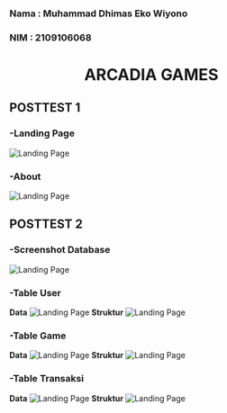 ### Nama : Muhammad Dhimas Eko Wiyono
### NIM  : 2109106068


<h1 align="center">ARCADIA GAMES</h1>

## **POSTTEST 1**

### -Landing Page
![Landing Page](https://drive.google.com/uc?export=view&id=19ixEJYNXrw0ixAgCzulALT1USTO89h3P)

### -About
![Landing Page](https://drive.google.com/uc?export=view&id=18lgDbD2AQ7nj0TfPxbzGKzfBzhWcGmQV)

## **POSTTEST 2**

### -Screenshot Database
![Landing Page](https://drive.google.com/uc?export=view&id=1TlgG0xdwAjCrmh1JNwBUAfb_EL86B_4B)

### -Table User
**Data**
![Landing Page](https://drive.google.com/uc?export=view&id=1CqItrDcVgT8TfpceMVNcKY9cTGz_qr2q)
**Struktur**
![Landing Page](https://drive.google.com/uc?export=view&id=1MrtpUDAVdjs39bLlEn80RYoAye9ZQWqY)

### -Table Game
**Data**
![Landing Page](https://drive.google.com/uc?export=view&id=1BLwHqeRYXd_nx8u78b0Hue5EWWikpEns)
**Struktur**
![Landing Page](https://drive.google.com/uc?export=view&id=)

### -Table Transaksi
**Data**
![Landing Page](https://drive.google.com/uc?export=view&id=1Qe4zuXTVMdSLuj3u71eArvb5d74vjHnw)
**Struktur**
![Landing Page](https://drive.google.com/uc?export=view&id=)
